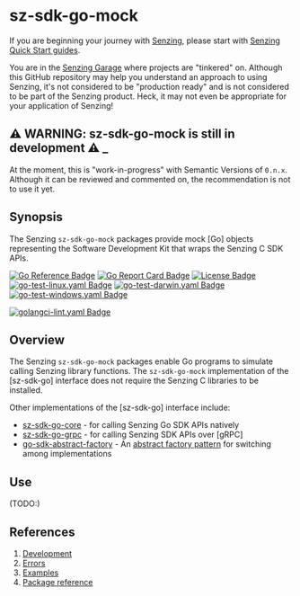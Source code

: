 # sz-sdk-go-mock

If you are beginning your journey with [Senzing],
please start with [Senzing Quick Start guides].

You are in the [Senzing Garage] where projects are "tinkered" on.
Although this GitHub repository may help you understand an approach to using Senzing,
it's not considered to be "production ready" and is not considered to be part of the Senzing product.
Heck, it may not even be appropriate for your application of Senzing!

## :warning: WARNING: sz-sdk-go-mock is still in development :warning: _

At the moment, this is "work-in-progress" with Semantic Versions of `0.n.x`.
Although it can be reviewed and commented on,
the recommendation is not to use it yet.

## Synopsis

The Senzing `sz-sdk-go-mock` packages provide mock [Go]
objects representing the Software Development Kit that wraps the
Senzing C SDK APIs.

[![Go Reference Badge]][Package reference]
[![Go Report Card Badge]][Go Report Card]
[![License Badge]][License]
[![go-test-linux.yaml Badge]][go-test-linux.yaml]
[![go-test-darwin.yaml Badge]][go-test-darwin.yaml]
[![go-test-windows.yaml Badge]][go-test-windows.yaml]

[![golangci-lint.yaml Badge]][golangci-lint.yaml]

## Overview

The Senzing `sz-sdk-go-mock` packages enable Go programs to simulate calling Senzing library functions.
The `sz-sdk-go-mock` implementation of the [sz-sdk-go] interface does not require the Senzing C libraries to be installed.

Other implementations of the [sz-sdk-go] interface include:

- [sz-sdk-go-core] - for calling Senzing Go SDK APIs natively
- [sz-sdk-go-grpc] - for calling Senzing SDK APIs over [gRPC]
- [go-sdk-abstract-factory] - An [abstract factory pattern] for switching among implementations

## Use

(TODO:)

## References

1. [Development]
1. [Errors]
1. [Examples]
1. [Package reference]

[abstract factory pattern]: https://en.wikipedia.org/wiki/Abstract_factory_pattern
[Development]: docs/development.md
[Errors]: docs/errors.md
[Examples]: docs/examples.md
[Go Reference Badge]: https://pkg.go.dev/badge/github.com/senzing-garage/sz-sdk-go-mock.svg
[Go Report Card Badge]: https://goreportcard.com/badge/github.com/senzing-garage/sz-sdk-go-mock
[Go Report Card]: https://goreportcard.com/report/github.com/senzing-garage/sz-sdk-go-mock
[go-sdk-abstract-factory]: https://github.com/senzing-garage/go-sdk-abstract-factory
[go-test-darwin.yaml Badge]: https://github.com/senzing-garage/sz-sdk-go-mock/actions/workflows/go-test-darwin.yaml/badge.svg
[go-test-darwin.yaml]: https://github.com/senzing-garage/sz-sdk-go-mock/actions/workflows/go-test-darwin.yaml
[go-test-linux.yaml Badge]: https://github.com/senzing-garage/sz-sdk-go-mock/actions/workflows/go-test-linux.yaml/badge.svg
[go-test-linux.yaml]: https://github.com/senzing-garage/sz-sdk-go-mock/actions/workflows/go-test-linux.yaml
[go-test-windows.yaml Badge]: https://github.com/senzing-garage/sz-sdk-go-mock/actions/workflows/go-test-windows.yaml/badge.svg
[go-test-windows.yaml]: https://github.com/senzing-garage/sz-sdk-go-mock/actions/workflows/go-test-windows.yaml
[golangci-lint.yaml Badge]: https://github.com/senzing-garage/sz-sdk-go-mock/actions/workflows/golangci-lint.yaml/badge.svg
[golangci-lint.yaml]: https://github.com/senzing-garage/sz-sdk-go-mock/actions/workflows/golangci-lint.yaml
[License Badge]: https://img.shields.io/badge/License-Apache2-brightgreen.svg
[License]: https://github.com/senzing-garage/sz-sdk-go-mock/blob/main/LICENSE
[Package reference]: https://pkg.go.dev/github.com/senzing-garage/sz-sdk-go-mock
[Senzing Garage]: https://github.com/senzing-garage
[Senzing Quick Start guides]: https://docs.senzing.com/quickstart/
[Senzing]: https://senzing.com/
[sz-sdk-go-core]: https://github.com/senzing-garage/sz-sdk-go-core
[sz-sdk-go-grpc]: https://github.com/senzing-garage/sz-sdk-go-grpc
